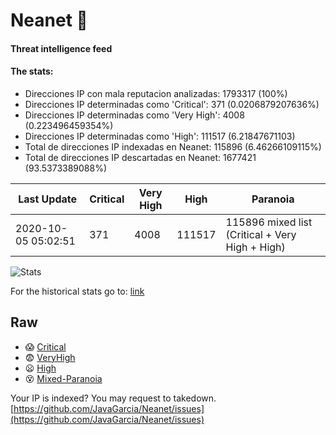 # Neanet :hocho:
#### Threat intelligence feed
#### The stats:

- Direcciones IP con mala reputacion analizadas: 1793317 (100%)
- Direcciones IP determinadas como 'Critical':  371 (0.0206879207636%)
- Direcciones IP determinadas como 'Very High':  4008 (0.223496459354%)
- Direcciones IP determinadas como 'High':  111517 (6.21847671103)
- Total de direcciones IP indexadas en Neanet:  115896 (6.46266109115%)
- Total de direcciones IP descartadas en Neanet:  1677421 (93.5373389088%)

| Last Update | Critical | Very High | High | Paranoia |
| --- | --- | --- | --- | --- |
| 2020-10-05 05:02:51 | 371 | 4008 | 111517 | 115896 mixed list (Critical + Very High + High)|

![Stats](https://docs.google.com/spreadsheets/d/e/2PACX-1vSnaNMIXVabIpDJjufMlzH7poXnshF3mgd8Is1g9ytUEzVsP5my4Trn8f-xkoLLQ38xpL3HtmUexLo6/pubchart?oid=501124687&format=image)

For the historical stats go to: [link](/stats.csv)
## Raw
- :scream: [Critical](https://raw.githubusercontent.com/JavaGarcia/Neanet/master/blacklists/neanet_critical.txt)
- :fearful: [VeryHigh](https://raw.githubusercontent.com/JavaGarcia/Neanet/master/blacklists/neanet_veryHigh.txtt)
- :frowning: [High](https://raw.githubusercontent.com/JavaGarcia/Neanet/master/blacklists/neanet_high.txt)
- :dizzy_face: [Mixed-Paranoia](https://raw.githubusercontent.com/JavaGarcia/Neanet/master/blacklists/neanet_all.txt)


Your IP is indexed? You may request to takedown. [https://github.com/JavaGarcia/Neanet/issues](https://github.com/JavaGarcia/Neanet/issues)









































































































































































































































































































































































































































































































































































































































































































































































































































































































































































































































































































































































































































































